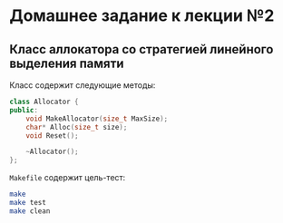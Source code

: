 # Домашнее задание к лекции №2

## Класс аллокатора со стратегией линейного выделения памяти

Класс содержит следующие методы:
```c++
class Allocator {
public:
    void MakeAllocator(size_t MaxSize);
    char* Alloc(size_t size);
    void Reset();

    ~Allocator();
};
```

`Makefile` содержит цель-тест:
```bash
make
make test
make clean
```